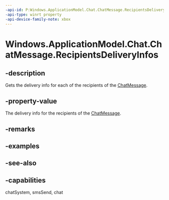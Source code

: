 ```yaml
---
-api-id: P:Windows.ApplicationModel.Chat.ChatMessage.RecipientsDeliveryInfos
-api-type: winrt property
-api-device-family-note: xbox
---
```


<!-- Property syntax
public Windows.Foundation.Collections.IVector<Windows.ApplicationModel.Chat.ChatRecipientDeliveryInfo> RecipientsDeliveryInfos { get; }
-->

# Windows.ApplicationModel.Chat.ChatMessage.RecipientsDeliveryInfos

## -description
Gets the delivery info for each of the recipients of the [ChatMessage](chatmessage.md).

## -property-value
The delivery info for the recipients of the [ChatMessage](chatmessage.md).

## -remarks

## -examples

## -see-also

## -capabilities
chatSystem, smsSend, chat
